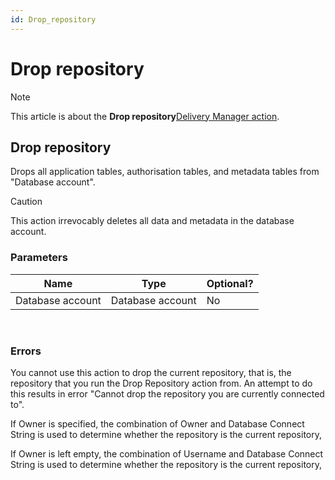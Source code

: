 ```yaml
---
id: Drop_repository
---
```


# Drop repository



> [!NOTE]
> This article is about the **Drop repository**[Delivery Manager action](/docs/Continuous%20delivery/Delivery%20Manager%20actions%20by%20name).

## **Drop repository**

Drops all application tables, authorisation tables, and metadata tables from "Database account".

> [!CAUTION]
> This action irrevocably deletes all data and metadata in the database account.

### Parameters

|**Name**|**Type**|**Optional?**|
|--------|--------|--------|
|Database account|Database account|No      |



 

### Errors



You cannot use this action to drop the current repository, that is, the repository that you run the Drop Repository action from. An attempt to do this results in error "Cannot drop the repository you are currently connected to".

If Owner is specified, the combination of Owner and Database Connect String is used to determine whether the repository is the current repository,

If Owner is left empty, the combination of Username and Database Connect String is used to determine whether the repository is the current repository,